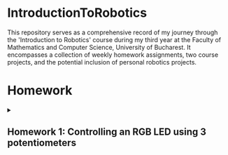 # IntroductionToRobotics

This repository serves as a comprehensive record of my journey through the 'Introduction to Robotics' course during my third year at the Faculty of Mathematics and Computer Science, University of Bucharest. It encompasses a collection of weekly homework assignments, two course projects, and the potential inclusion of personal robotics projects.

# Homework

<details>
  <summary>
      <h2>Homework 1: Controlling an RGB LED using 3 potentiometers</h2>
  </summary>
  <br>
  
  ### Task:
  #### Use a separate potentiometer for controlling each color of the RGB LED: Red,Green, and Blue. This control must leverage digital electronics. Specifically, you need to read the potentiometer’s value with Arduino and then write a mapped value to the LED pins.

 <details>
   <summary>
     <h3>Parts used:
   </summary>
    -Arduino UNO board <br>
    -Breadboard <br>
    -1 RGB LED <br>
    -3 Potentiometers <br>
    -3 220Ω Resistors <br>
    -Wires as needed <br>
   
 </details>

  ### [Code](https://github.com/StefSimi/IntroductionToRobotics/blob/main/HW1_RGB.ino)
  ### [Video](https://www.youtube.com/shorts/qgwaxqFKWgs)

  
  ### Fritzing Schematic:
  ### ![Fritzing schematic](https://github.com/StefSimi/IntroductionToRobotics/assets/98825330/15ec6250-83c8-41b5-8002-4444f1e41fcb)

  ### Real-life setup:
  ### ![Setup](https://github.com/StefSimi/IntroductionToRobotics/assets/98825330/e38f9298-f36c-462c-ab02-1cd9aef39add)
</details>


